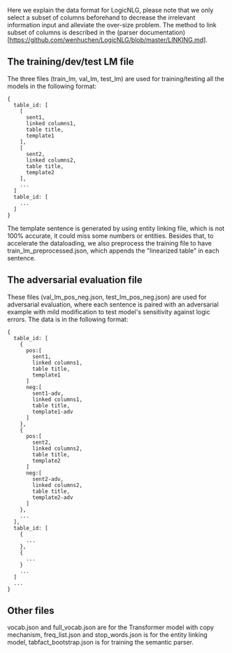 Here we explain the data format for LogicNLG, please note that we only select a subset of columns beforehand to decrease the irrelevant information input and alleviate the over-size problem. The method to link subset of columns is described in the (parser documentation)[https://github.com/wenhuchen/LogicNLG/blob/master/LINKING.md].

## The training/dev/test LM file
The three files (train_lm, val_lm, test_lm) are used for training/testing all the models in the following format:
```
{
  table_id: [ 
    [
      sent1,
      linked columns1,
      table title,
      template1
    ],
    [
      sent2,
      linked columns2,
      table title,
      template2
    ],
    ...
  ]
  table_id: [
    ...
  ]
}
```
The template sentence is generated by using entity linking file, which is not 100% accurate, it could miss some numbers or entities. Besides that, to accelerate the dataloading, we also preprocess the training file to have train_lm_preprocessed.json, which appends the "linearized table" in each sentence.


## The adversarial evaluation file
These files (val_lm_pos_neg.json, test_lm_pos_neg.json) are used for adversarial evaluation, where each sentence is paired with an adversarial example with mild modification to test model's sensitivity against logic errors. The data is in the following format:
```
{
  table_id: [ 
    {
      pos:[
        sent1,
        linked columns1,
        table title,
        template1        
      ]
      neg:[
        sent1-adv,
        linked columns1,
        table title,
        template1-adv        
      ]
    },
    {
      pos:[
        sent2,
        linked columns2,
        table title,
        template2  
      ]
      neg:[
        sent2-adv,
        linked columns2,
        table title,
        template2-adv
      ]    
    },
    ...
  ],
  table_id: [
    {
      ...
    },
    {
      ...    
    }
    ...
  ]
  ...
}
```

## Other files
vocab.json and full_vocab.json are for the Transformer model with copy mechanism, freq_list.json and stop_words.json is for the entity linking model, tabfact_bootstrap.json is for training the semantic parser.
